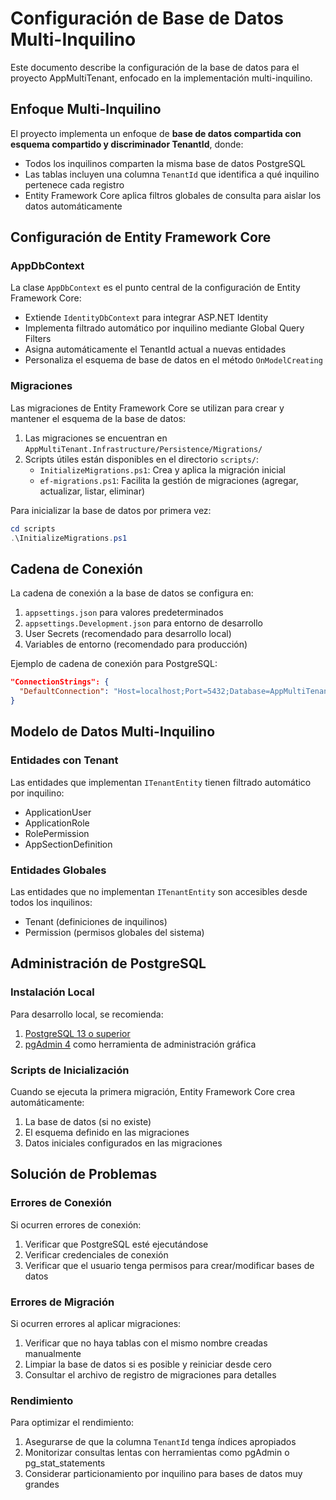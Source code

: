 # Configuración de Base de Datos Multi-Inquilino

Este documento describe la configuración de la base de datos para el proyecto AppMultiTenant, enfocado en la implementación multi-inquilino.

## Enfoque Multi-Inquilino

El proyecto implementa un enfoque de **base de datos compartida con esquema compartido y discriminador TenantId**, donde:

- Todos los inquilinos comparten la misma base de datos PostgreSQL
- Las tablas incluyen una columna `TenantId` que identifica a qué inquilino pertenece cada registro
- Entity Framework Core aplica filtros globales de consulta para aislar los datos automáticamente

## Configuración de Entity Framework Core

### AppDbContext

La clase `AppDbContext` es el punto central de la configuración de Entity Framework Core:

- Extiende `IdentityDbContext` para integrar ASP.NET Identity
- Implementa filtrado automático por inquilino mediante Global Query Filters
- Asigna automáticamente el TenantId actual a nuevas entidades
- Personaliza el esquema de base de datos en el método `OnModelCreating`

### Migraciones

Las migraciones de Entity Framework Core se utilizan para crear y mantener el esquema de la base de datos:

1. Las migraciones se encuentran en `AppMultiTenant.Infrastructure/Persistence/Migrations/`
2. Scripts útiles están disponibles en el directorio `scripts/`:
   - `InitializeMigrations.ps1`: Crea y aplica la migración inicial
   - `ef-migrations.ps1`: Facilita la gestión de migraciones (agregar, actualizar, listar, eliminar)

Para inicializar la base de datos por primera vez:

```powershell
cd scripts
.\InitializeMigrations.ps1
```

## Cadena de Conexión

La cadena de conexión a la base de datos se configura en:

1. `appsettings.json` para valores predeterminados
2. `appsettings.Development.json` para entorno de desarrollo
3. User Secrets (recomendado para desarrollo local)
4. Variables de entorno (recomendado para producción)

Ejemplo de cadena de conexión para PostgreSQL:

```json
"ConnectionStrings": {
  "DefaultConnection": "Host=localhost;Port=5432;Database=AppMultiTenant;Username=postgres;Password=YourStrongPassword"
}
```

## Modelo de Datos Multi-Inquilino

### Entidades con Tenant

Las entidades que implementan `ITenantEntity` tienen filtrado automático por inquilino:

- ApplicationUser
- ApplicationRole
- RolePermission
- AppSectionDefinition

### Entidades Globales

Las entidades que no implementan `ITenantEntity` son accesibles desde todos los inquilinos:

- Tenant (definiciones de inquilinos)
- Permission (permisos globales del sistema)

## Administración de PostgreSQL

### Instalación Local

Para desarrollo local, se recomienda:

1. [PostgreSQL 13 o superior](https://www.postgresql.org/download/)
2. [pgAdmin 4](https://www.pgadmin.org/download/) como herramienta de administración gráfica

### Scripts de Inicialización

Cuando se ejecuta la primera migración, Entity Framework Core crea automáticamente:

1. La base de datos (si no existe)
2. El esquema definido en las migraciones
3. Datos iniciales configurados en las migraciones

## Solución de Problemas

### Errores de Conexión

Si ocurren errores de conexión:

1. Verificar que PostgreSQL esté ejecutándose
2. Verificar credenciales de conexión
3. Verificar que el usuario tenga permisos para crear/modificar bases de datos

### Errores de Migración

Si ocurren errores al aplicar migraciones:

1. Verificar que no haya tablas con el mismo nombre creadas manualmente
2. Limpiar la base de datos si es posible y reiniciar desde cero
3. Consultar el archivo de registro de migraciones para detalles

### Rendimiento

Para optimizar el rendimiento:

1. Asegurarse de que la columna `TenantId` tenga índices apropiados
2. Monitorizar consultas lentas con herramientas como pgAdmin o pg_stat_statements
3. Considerar particionamiento por inquilino para bases de datos muy grandes 
